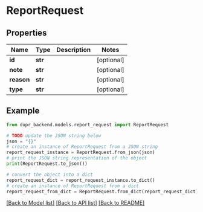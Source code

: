 # ReportRequest


## Properties

Name | Type | Description | Notes
------------ | ------------- | ------------- | -------------
**id** | **str** |  | [optional] 
**note** | **str** |  | [optional] 
**reason** | **str** |  | [optional] 
**type** | **str** |  | [optional] 

## Example

```python
from dupr_backend.models.report_request import ReportRequest

# TODO update the JSON string below
json = "{}"
# create an instance of ReportRequest from a JSON string
report_request_instance = ReportRequest.from_json(json)
# print the JSON string representation of the object
print(ReportRequest.to_json())

# convert the object into a dict
report_request_dict = report_request_instance.to_dict()
# create an instance of ReportRequest from a dict
report_request_from_dict = ReportRequest.from_dict(report_request_dict)
```
[[Back to Model list]](../README.md#documentation-for-models) [[Back to API list]](../README.md#documentation-for-api-endpoints) [[Back to README]](../README.md)


